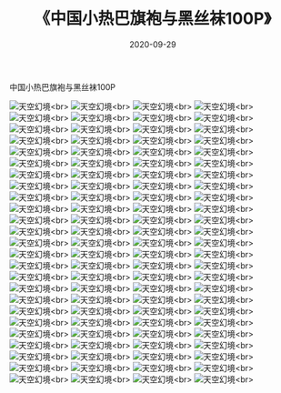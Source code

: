 ﻿---
layout: post
title: 《中国小热巴旗袍与黑丝袜100P》
date: 2020-09-29
img: http://photo.orgx.cf/性感/2020/中国小热巴旗袍与黑丝袜100P/000.jpg
tags: [美女,性感,泳衣]
---

中国小热巴旗袍与黑丝袜100P



![天空幻境](http://photo.orgx.cf/性感/2020/中国小热巴旗袍与黑丝袜100P/001.jpg''天空幻境'')<br>
![天空幻境](http://photo.orgx.cf/性感/2020/中国小热巴旗袍与黑丝袜100P/002.jpg''天空幻境'')<br>
![天空幻境](http://photo.orgx.cf/性感/2020/中国小热巴旗袍与黑丝袜100P/003.jpg''天空幻境'')<br>
![天空幻境](http://photo.orgx.cf/性感/2020/中国小热巴旗袍与黑丝袜100P/004.jpg''天空幻境'')<br>
![天空幻境](http://photo.orgx.cf/性感/2020/中国小热巴旗袍与黑丝袜100P/005.jpg''天空幻境'')<br>
![天空幻境](http://photo.orgx.cf/性感/2020/中国小热巴旗袍与黑丝袜100P/006.jpg''天空幻境'')<br>
![天空幻境](http://photo.orgx.cf/性感/2020/中国小热巴旗袍与黑丝袜100P/007.jpg''天空幻境'')<br>
![天空幻境](http://photo.orgx.cf/性感/2020/中国小热巴旗袍与黑丝袜100P/008.jpg''天空幻境'')<br>
![天空幻境](http://photo.orgx.cf/性感/2020/中国小热巴旗袍与黑丝袜100P/009.jpg''天空幻境'')<br>
![天空幻境](http://photo.orgx.cf/性感/2020/中国小热巴旗袍与黑丝袜100P/010.jpg''天空幻境'')<br>
![天空幻境](http://photo.orgx.cf/性感/2020/中国小热巴旗袍与黑丝袜100P/011.jpg''天空幻境'')<br>
![天空幻境](http://photo.orgx.cf/性感/2020/中国小热巴旗袍与黑丝袜100P/012.jpg''天空幻境'')<br>
![天空幻境](http://photo.orgx.cf/性感/2020/中国小热巴旗袍与黑丝袜100P/013.jpg''天空幻境'')<br>
![天空幻境](http://photo.orgx.cf/性感/2020/中国小热巴旗袍与黑丝袜100P/014.jpg''天空幻境'')<br>
![天空幻境](http://photo.orgx.cf/性感/2020/中国小热巴旗袍与黑丝袜100P/015.jpg''天空幻境'')<br>
![天空幻境](http://photo.orgx.cf/性感/2020/中国小热巴旗袍与黑丝袜100P/016.jpg''天空幻境'')<br>
![天空幻境](http://photo.orgx.cf/性感/2020/中国小热巴旗袍与黑丝袜100P/017.jpg''天空幻境'')<br>
![天空幻境](http://photo.orgx.cf/性感/2020/中国小热巴旗袍与黑丝袜100P/018.jpg''天空幻境'')<br>
![天空幻境](http://photo.orgx.cf/性感/2020/中国小热巴旗袍与黑丝袜100P/019.jpg''天空幻境'')<br>
![天空幻境](http://photo.orgx.cf/性感/2020/中国小热巴旗袍与黑丝袜100P/020.jpg''天空幻境'')<br>
![天空幻境](http://photo.orgx.cf/性感/2020/中国小热巴旗袍与黑丝袜100P/021.jpg''天空幻境'')<br>
![天空幻境](http://photo.orgx.cf/性感/2020/中国小热巴旗袍与黑丝袜100P/022.jpg''天空幻境'')<br>
![天空幻境](http://photo.orgx.cf/性感/2020/中国小热巴旗袍与黑丝袜100P/023.jpg''天空幻境'')<br>
![天空幻境](http://photo.orgx.cf/性感/2020/中国小热巴旗袍与黑丝袜100P/024.jpg''天空幻境'')<br>
![天空幻境](http://photo.orgx.cf/性感/2020/中国小热巴旗袍与黑丝袜100P/025.jpg''天空幻境'')<br>
![天空幻境](http://photo.orgx.cf/性感/2020/中国小热巴旗袍与黑丝袜100P/026.jpg''天空幻境'')<br>
![天空幻境](http://photo.orgx.cf/性感/2020/中国小热巴旗袍与黑丝袜100P/027.jpg''天空幻境'')<br>
![天空幻境](http://photo.orgx.cf/性感/2020/中国小热巴旗袍与黑丝袜100P/028.jpg''天空幻境'')<br>
![天空幻境](http://photo.orgx.cf/性感/2020/中国小热巴旗袍与黑丝袜100P/029.jpg''天空幻境'')<br>
![天空幻境](http://photo.orgx.cf/性感/2020/中国小热巴旗袍与黑丝袜100P/030.jpg''天空幻境'')<br>
![天空幻境](http://photo.orgx.cf/性感/2020/中国小热巴旗袍与黑丝袜100P/031.jpg''天空幻境'')<br>
![天空幻境](http://photo.orgx.cf/性感/2020/中国小热巴旗袍与黑丝袜100P/032.jpg''天空幻境'')<br>
![天空幻境](http://photo.orgx.cf/性感/2020/中国小热巴旗袍与黑丝袜100P/033.jpg''天空幻境'')<br>
![天空幻境](http://photo.orgx.cf/性感/2020/中国小热巴旗袍与黑丝袜100P/034.jpg''天空幻境'')<br>
![天空幻境](http://photo.orgx.cf/性感/2020/中国小热巴旗袍与黑丝袜100P/035.jpg''天空幻境'')<br>
![天空幻境](http://photo.orgx.cf/性感/2020/中国小热巴旗袍与黑丝袜100P/036.jpg''天空幻境'')<br>
![天空幻境](http://photo.orgx.cf/性感/2020/中国小热巴旗袍与黑丝袜100P/037.jpg''天空幻境'')<br>
![天空幻境](http://photo.orgx.cf/性感/2020/中国小热巴旗袍与黑丝袜100P/038.jpg''天空幻境'')<br>
![天空幻境](http://photo.orgx.cf/性感/2020/中国小热巴旗袍与黑丝袜100P/039.jpg''天空幻境'')<br>
![天空幻境](http://photo.orgx.cf/性感/2020/中国小热巴旗袍与黑丝袜100P/040.jpg''天空幻境'')<br>
![天空幻境](http://photo.orgx.cf/性感/2020/中国小热巴旗袍与黑丝袜100P/041.jpg''天空幻境'')<br>
![天空幻境](http://photo.orgx.cf/性感/2020/中国小热巴旗袍与黑丝袜100P/042.jpg''天空幻境'')<br>
![天空幻境](http://photo.orgx.cf/性感/2020/中国小热巴旗袍与黑丝袜100P/043.jpg''天空幻境'')<br>
![天空幻境](http://photo.orgx.cf/性感/2020/中国小热巴旗袍与黑丝袜100P/044.jpg''天空幻境'')<br>
![天空幻境](http://photo.orgx.cf/性感/2020/中国小热巴旗袍与黑丝袜100P/045.jpg''天空幻境'')<br>
![天空幻境](http://photo.orgx.cf/性感/2020/中国小热巴旗袍与黑丝袜100P/046.jpg''天空幻境'')<br>
![天空幻境](http://photo.orgx.cf/性感/2020/中国小热巴旗袍与黑丝袜100P/047.jpg''天空幻境'')<br>
![天空幻境](http://photo.orgx.cf/性感/2020/中国小热巴旗袍与黑丝袜100P/048.jpg''天空幻境'')<br>
![天空幻境](http://photo.orgx.cf/性感/2020/中国小热巴旗袍与黑丝袜100P/049.jpg''天空幻境'')<br>
![天空幻境](http://photo.orgx.cf/性感/2020/中国小热巴旗袍与黑丝袜100P/050.jpg''天空幻境'')<br>
![天空幻境](http://photo.orgx.cf/性感/2020/中国小热巴旗袍与黑丝袜100P/051.jpg''天空幻境'')<br>
![天空幻境](http://photo.orgx.cf/性感/2020/中国小热巴旗袍与黑丝袜100P/052.jpg''天空幻境'')<br>
![天空幻境](http://photo.orgx.cf/性感/2020/中国小热巴旗袍与黑丝袜100P/053.jpg''天空幻境'')<br>
![天空幻境](http://photo.orgx.cf/性感/2020/中国小热巴旗袍与黑丝袜100P/054.jpg''天空幻境'')<br>
![天空幻境](http://photo.orgx.cf/性感/2020/中国小热巴旗袍与黑丝袜100P/055.jpg''天空幻境'')<br>
![天空幻境](http://photo.orgx.cf/性感/2020/中国小热巴旗袍与黑丝袜100P/056.jpg''天空幻境'')<br>
![天空幻境](http://photo.orgx.cf/性感/2020/中国小热巴旗袍与黑丝袜100P/057.jpg''天空幻境'')<br>
![天空幻境](http://photo.orgx.cf/性感/2020/中国小热巴旗袍与黑丝袜100P/058.jpg''天空幻境'')<br>
![天空幻境](http://photo.orgx.cf/性感/2020/中国小热巴旗袍与黑丝袜100P/059.jpg''天空幻境'')<br>
![天空幻境](http://photo.orgx.cf/性感/2020/中国小热巴旗袍与黑丝袜100P/060.jpg''天空幻境'')<br>
![天空幻境](http://photo.orgx.cf/性感/2020/中国小热巴旗袍与黑丝袜100P/061.jpg''天空幻境'')<br>
![天空幻境](http://photo.orgx.cf/性感/2020/中国小热巴旗袍与黑丝袜100P/062.jpg''天空幻境'')<br>
![天空幻境](http://photo.orgx.cf/性感/2020/中国小热巴旗袍与黑丝袜100P/063.jpg''天空幻境'')<br>
![天空幻境](http://photo.orgx.cf/性感/2020/中国小热巴旗袍与黑丝袜100P/064.jpg''天空幻境'')<br>
![天空幻境](http://photo.orgx.cf/性感/2020/中国小热巴旗袍与黑丝袜100P/065.jpg''天空幻境'')<br>
![天空幻境](http://photo.orgx.cf/性感/2020/中国小热巴旗袍与黑丝袜100P/066.jpg''天空幻境'')<br>
![天空幻境](http://photo.orgx.cf/性感/2020/中国小热巴旗袍与黑丝袜100P/067.jpg''天空幻境'')<br>
![天空幻境](http://photo.orgx.cf/性感/2020/中国小热巴旗袍与黑丝袜100P/068.jpg''天空幻境'')<br>
![天空幻境](http://photo.orgx.cf/性感/2020/中国小热巴旗袍与黑丝袜100P/069.jpg''天空幻境'')<br>
![天空幻境](http://photo.orgx.cf/性感/2020/中国小热巴旗袍与黑丝袜100P/070.jpg''天空幻境'')<br>
![天空幻境](http://photo.orgx.cf/性感/2020/中国小热巴旗袍与黑丝袜100P/071.jpg''天空幻境'')<br>
![天空幻境](http://photo.orgx.cf/性感/2020/中国小热巴旗袍与黑丝袜100P/072.jpg''天空幻境'')<br>
![天空幻境](http://photo.orgx.cf/性感/2020/中国小热巴旗袍与黑丝袜100P/073.jpg''天空幻境'')<br>
![天空幻境](http://photo.orgx.cf/性感/2020/中国小热巴旗袍与黑丝袜100P/074.jpg''天空幻境'')<br>
![天空幻境](http://photo.orgx.cf/性感/2020/中国小热巴旗袍与黑丝袜100P/075.jpg''天空幻境'')<br>
![天空幻境](http://photo.orgx.cf/性感/2020/中国小热巴旗袍与黑丝袜100P/076.jpg''天空幻境'')<br>
![天空幻境](http://photo.orgx.cf/性感/2020/中国小热巴旗袍与黑丝袜100P/077.jpg''天空幻境'')<br>
![天空幻境](http://photo.orgx.cf/性感/2020/中国小热巴旗袍与黑丝袜100P/078.jpg''天空幻境'')<br>
![天空幻境](http://photo.orgx.cf/性感/2020/中国小热巴旗袍与黑丝袜100P/079.jpg''天空幻境'')<br>
![天空幻境](http://photo.orgx.cf/性感/2020/中国小热巴旗袍与黑丝袜100P/080.jpg''天空幻境'')<br>
![天空幻境](http://photo.orgx.cf/性感/2020/中国小热巴旗袍与黑丝袜100P/081.jpg''天空幻境'')<br>
![天空幻境](http://photo.orgx.cf/性感/2020/中国小热巴旗袍与黑丝袜100P/082.jpg''天空幻境'')<br>
![天空幻境](http://photo.orgx.cf/性感/2020/中国小热巴旗袍与黑丝袜100P/083.jpg''天空幻境'')<br>
![天空幻境](http://photo.orgx.cf/性感/2020/中国小热巴旗袍与黑丝袜100P/084.jpg''天空幻境'')<br>
![天空幻境](http://photo.orgx.cf/性感/2020/中国小热巴旗袍与黑丝袜100P/085.jpg''天空幻境'')<br>
![天空幻境](http://photo.orgx.cf/性感/2020/中国小热巴旗袍与黑丝袜100P/086.jpg''天空幻境'')<br>
![天空幻境](http://photo.orgx.cf/性感/2020/中国小热巴旗袍与黑丝袜100P/087.jpg''天空幻境'')<br>
![天空幻境](http://photo.orgx.cf/性感/2020/中国小热巴旗袍与黑丝袜100P/088.jpg''天空幻境'')<br>
![天空幻境](http://photo.orgx.cf/性感/2020/中国小热巴旗袍与黑丝袜100P/089.jpg''天空幻境'')<br>
![天空幻境](http://photo.orgx.cf/性感/2020/中国小热巴旗袍与黑丝袜100P/090.jpg''天空幻境'')<br>
![天空幻境](http://photo.orgx.cf/性感/2020/中国小热巴旗袍与黑丝袜100P/091.jpg''天空幻境'')<br>
![天空幻境](http://photo.orgx.cf/性感/2020/中国小热巴旗袍与黑丝袜100P/092.jpg''天空幻境'')<br>
![天空幻境](http://photo.orgx.cf/性感/2020/中国小热巴旗袍与黑丝袜100P/093.jpg''天空幻境'')<br>
![天空幻境](http://photo.orgx.cf/性感/2020/中国小热巴旗袍与黑丝袜100P/094.jpg''天空幻境'')<br>
![天空幻境](http://photo.orgx.cf/性感/2020/中国小热巴旗袍与黑丝袜100P/095.jpg''天空幻境'')<br>
![天空幻境](http://photo.orgx.cf/性感/2020/中国小热巴旗袍与黑丝袜100P/096.jpg''天空幻境'')<br>
![天空幻境](http://photo.orgx.cf/性感/2020/中国小热巴旗袍与黑丝袜100P/097.jpg''天空幻境'')<br>
![天空幻境](http://photo.orgx.cf/性感/2020/中国小热巴旗袍与黑丝袜100P/098.jpg''天空幻境'')<br>
![天空幻境](http://photo.orgx.cf/性感/2020/中国小热巴旗袍与黑丝袜100P/099.jpg''天空幻境'')<br>
![天空幻境](http://photo.orgx.cf/性感/2020/中国小热巴旗袍与黑丝袜100P/100.jpg''天空幻境'')<br>